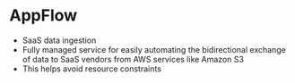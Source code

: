 # AppFlow

- SaaS data ingestion 
- Fully managed service for easily automating the bidirectional exchange of data to SaaS vendors from AWS services 
  like Amazon S3
- This helps avoid resource constraints